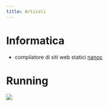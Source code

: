 ```yaml
--- 
title: Articoli
---
```

# Informatica

* compilatore di siti web statici [nanoc](/posts/nanoc/)

# Running

![](/img/articoli.jpg)
